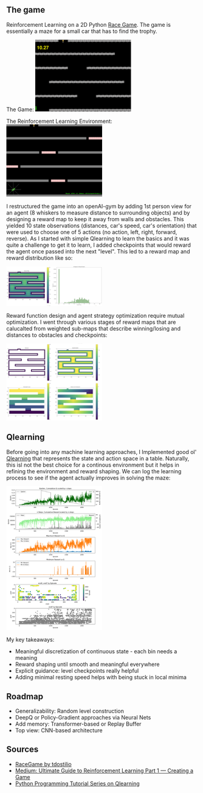 ## The game

Reinforcement Learning on a 2D Python [Race Game](https://github.com/tdostilio/Race_Game). The game is essentially a maze for a small car that has to find the trophy.

The Game:
<img src="doc/level1_screenshot.png" alt="Race Game Screenshot" style="width:50%; height:auto;text-align: center;"/>

The Reinforcement Learning Environment:
<img src="doc/rl_environment.png" alt="RL Environment adaptation" style="width:50%; height:auto;text-align: center;"/>

I restructured the game into an openAI-gym by adding 1st person view for an agent (8 whiskers to measure distance to surrounding objects) and by designing a reward map to keep it away from walls and obstacles. This yielded 10 state observations (distances, car's speed, car's orientation) that were used to choose one of 5 actions (no action, left, right, forward, reverse). As I started with simple Qlearning to learn the basics and it was quite a challenge to get it to learn, I added checkpoints that would reward the agent once passed into the next "level". This led to a reward map and reward distribution like so:

<img src="doc/reward_map.png" alt="Reward Map and Distribution" style="width:50%; height:auto;text-align: center;"/>

Reward function design and agent strategy optimization require mutual optimization. I went through various stages of reward maps that are calucalted from weighted sub-maps that describe winning/losing and distances to obstacles and checkpoints:

<img src="doc/reward_submaps.png" alt="Weighted Sub-maps" style="width:50%; height:auto;text-align: center;"/>

## Qlearning

Before going into any machine learning approaches, I Implemented good ol' [Qlearning](https://en.wikipedia.org/wiki/Q-learning) that represents the state and action space in a table. Naturally, this isl not the best choice for a continous environment but it helps in refining the environment and reward shaping. We can log the learning process to see if the agent actually improves in solving the maze:

<img src="doc/logging.png" alt="Logging the learning process" style="width:50%; height:auto;text-align: center;"/>

My key takeaways:
* Meaningful discretization of continuous state - each bin needs a meaning
* Reward shaping until smooth and meaningful everywhere
* Explicit guidance: level checkpoints really helpful
* Adding minimal resting speed helps with being stuck in local minima

## Roadmap

* Generalizability: Random level construction
* DeepQ or Policy-Gradient approaches via Neural Nets
* Add memory: Transformer-based or Replay Buffer
* Top view: CNN-based architecture


## Sources

* [RaceGame by tdostilio](https://github.com/tdostilio/Race_Game)
* [Medium: Ultimate Guide to Reinforcement Learning Part 1 — Creating a Game](https://towardsdatascience.com/ultimate-guide-for-reinforced-learning-part-1-creating-a-game-956f1f2b0a91)
* [Python Programming Tutorial Series on Qlearning](https://pythonprogramming.net/q-learning-reinforcement-learning-python-tutorial/)

